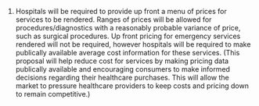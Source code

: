 1) Hospitals will be required to provide up front a menu of prices for services to be rendered. Ranges of prices will be allowed for procedures/diagnostics with a reasonably probable variance of price, such as surgical procedures. Up front pricing for emergency services rendered will not be required, however hospitals will be required to make publically available average cost information for these services.
(This proposal will help reduce cost for services by making pricing data publically available and encouraging consumers to make informed decisions regarding their healthcare purchases. This will allow the market to pressure healthcare providers to keep costs and pricing down to remain competitive.)

